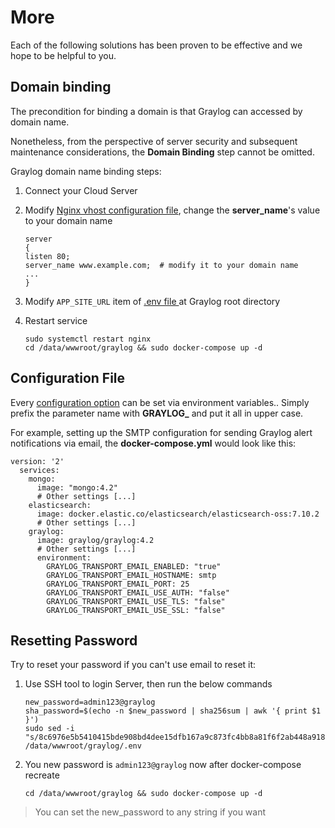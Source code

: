 # More

Each of the following solutions has been proven to be effective and we hope to be helpful to you.

## Domain binding

The precondition for binding a domain is that Graylog can accessed by domain name.

Nonetheless, from the perspective of server security and subsequent maintenance considerations, the **Domain Binding** step cannot be omitted.

Graylog domain name binding steps:

1. Connect your Cloud Server
2. Modify [Nginx vhost configuration file](/stack-components.md#nginx), change the **server_name**'s value to your domain name
   ```text
   server
   {
   listen 80;
   server_name www.example.com;  # modify it to your domain name
   ...
   }
   ```

4. Modify `APP_SITE_URL` item of [.env file ](/zh/stack-components.md#graylog) at Graylog root directory

5. Restart service
   ```
   sudo systemctl restart nginx
   cd /data/wwwroot/graylog && sudo docker-compose up -d
   ```

## Configuration File

Every [configuration option](https://docs.graylog.org/docs/server-conf) can be set via environment variables.. Simply prefix the parameter name with **GRAYLOG_** and put it all in upper case.  

For example, setting up the SMTP configuration for sending Graylog alert notifications via email, the **docker-compose.yml** would look like this:  

```
version: '2'
  services:
    mongo:
      image: "mongo:4.2"
      # Other settings [...]
    elasticsearch:
      image: docker.elastic.co/elasticsearch/elasticsearch-oss:7.10.2
      # Other settings [...]
    graylog:
      image: graylog/graylog:4.2
      # Other settings [...]
      environment:
        GRAYLOG_TRANSPORT_EMAIL_ENABLED: "true"
        GRAYLOG_TRANSPORT_EMAIL_HOSTNAME: smtp
        GRAYLOG_TRANSPORT_EMAIL_PORT: 25
        GRAYLOG_TRANSPORT_EMAIL_USE_AUTH: "false"
        GRAYLOG_TRANSPORT_EMAIL_USE_TLS: "false"
        GRAYLOG_TRANSPORT_EMAIL_USE_SSL: "false"
```


## Resetting Password

Try to reset your password if you can't use email to reset it:

1. Use SSH tool to login Server, then run the below commands
   ```
   new_password=admin123@graylog
   sha_password=$(echo -n $new_password | sha256sum | awk '{ print $1 }')
   sudo sed -i "s/8c6976e5b5410415bde908bd4dee15dfb167a9c873fc4bb8a81f6f2ab448a918/$sha_password/g" /data/wwwroot/graylog/.env
   ```

2. You new password is `admin123@graylog` now after docker-compose recreate
   ```
   cd /data/wwwroot/graylog && sudo docker-compose up -d
   ```

> You can set the new_password to any string if you want